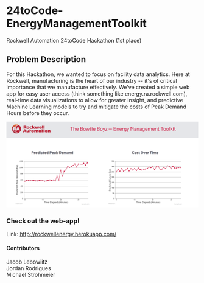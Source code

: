 # 24toCode-EnergyManagementToolkit 
Rockwell Automation 24toCode Hackathon (1st place)

## Problem Description
For this Hackathon, we wanted to focus on facility data analytics. Here at Rockwell, manufacturing is the heart of our industry -- it's of critical importance that we manufacture effectively. We've created a simple web app for easy user access (think something like energy.ra.rockwell.com), real-time data visualizations to allow for greater insight, and predictive Machine Learning models to try and mitigate the costs of Peak Demand Hours before they occur.

![alt text](https://github.com/AugmentedMode/24toCode-EnergyManagementToolkit/blob/master/Images/README_images/graphs.PNG)

### Check out the web-app!
Link: http://rockwellenergy.herokuapp.com/

#### Contributors
Jacob Lebowiitz <br>
Jordan Rodrigues <br>
Michael Strohmeier <br>





